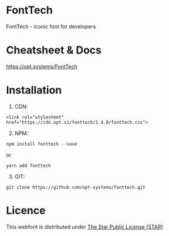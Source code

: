 # FontTech

FontTech - iconic font for developers

# Cheatsheet & Docs

https://opt.systems/FontTech

# Installation

1. CDN:
```
<link rel="stylesheet" href="https://cdn.opt.si/fonttech/1.4.0/fonttech.css">
```
2. NPM:
```
npm install fonttech --save
```
or
```
yarn add fonttech
```
3. GIT:
```
git clone https://github.com/opt-systems/fonttech.git
```

# Licence

This webfont is distributed under [The Star Public License (STAR)](LICENSE.md)

